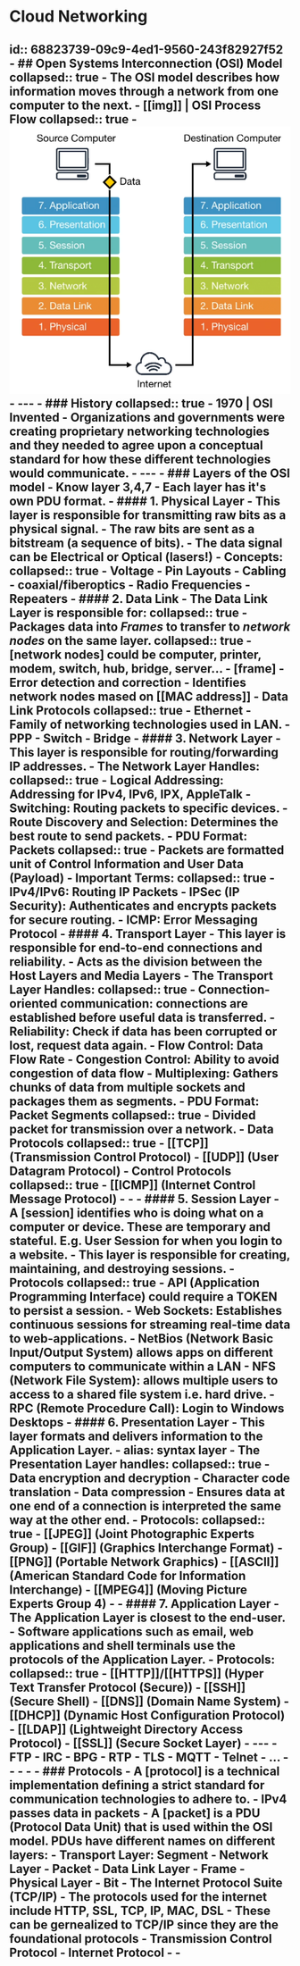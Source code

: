 # Cloud Networking
id:: 68823739-09c9-4ed1-9560-243f82927f52
	- ## Open Systems Interconnection (OSI) Model
	  collapsed:: true
		- The OSI model describes how information moves through a network from one computer to the next.
		- [[img]] | OSI Process Flow
		  collapsed:: true
			- ![image.png](../assets/image_1753360872527_0.png)
		- ---
		- ### History
		  collapsed:: true
			- 1970 | OSI Invented
				- Organizations and governments were creating proprietary networking technologies and they needed to agree upon a conceptual standard for how these different technologies would communicate.
		- ---
		- ### Layers of the OSI model
			- Know layer 3,4,7
			- Each layer has it's own PDU format.
			- #### 1. Physical Layer
				- This layer is responsible for transmitting raw bits as a physical signal.
				- The raw bits are sent as a bitstream (a sequence of bits).
				- The data signal can be Electrical or Optical (lasers!)
				- **Concepts**:
				  collapsed:: true
					- Voltage
					- Pin Layouts
					- Cabling - coaxial/fiberoptics
					- Radio Frequencies
					- Repeaters
			- #### 2. Data Link
				- The Data Link Layer is responsible for:
				  collapsed:: true
					- Packages data into ***Frames*** to transfer to ***network nodes*** on the same layer.
					  collapsed:: true
						- [network nodes] could be computer, printer, modem, switch, hub, bridge, server...
						- [frame]
					- Error detection and correction
					- Identifies network nodes mased on [[MAC address]]
				- Data Link Protocols
				  collapsed:: true
					- Ethernet - Family of networking technologies used in LAN.
					- PPP
					- Switch
					- Bridge
			- #### 3. Network Layer
				- This layer is responsible for routing/forwarding IP addresses.
				- The Network Layer Handles:
				  collapsed:: true
					- **Logical Addressing**: Addressing for IPv4, IPv6, IPX, AppleTalk
					- **Switching**: Routing packets to specific devices.
					- **Route Discovery and Selection**: Determines the best route to send packets.
				- PDU Format: Packets
				  collapsed:: true
					- Packets are formatted unit of Control Information and User Data (Payload)
				- Important Terms:
				  collapsed:: true
					- **IPv4/IPv6**: Routing IP Packets
					- **IPSec (IP Security)**: Authenticates and encrypts packets for secure routing.
					- **ICMP**: Error Messaging Protocol
			- #### 4. Transport Layer
				- This layer is responsible for end-to-end connections and reliability.
				- Acts as the division between the Host Layers and Media Layers
				- The Transport Layer Handles:
				  collapsed:: true
					- **Connection-oriented communication**: connections are established before useful data is transferred.
					- **Reliability**: Check if data has been corrupted or lost, request data again.
					- **Flow Control**: Data Flow Rate
					- **Congestion Control**: Ability to avoid congestion of data flow
					- **Multiplexing**: Gathers chunks of data from multiple sockets and packages them as segments.
				- PDU Format: Packet Segments
				  collapsed:: true
					- Divided packet for transmission over a network.
				- Data Protocols
				  collapsed:: true
					- [[TCP]] (Transmission Control Protocol)
					- [[UDP]] (User Datagram Protocol)
				- Control Protocols
				  collapsed:: true
					- [[ICMP]] (Internet Control Message Protocol)
					-
					-
			- #### 5. Session Layer
				- A [session] identifies who is doing what on a computer or device. These are temporary and stateful. E.g. User Session for when you login to a website.
				- This layer is responsible for **creating**, **maintaining**, and **destroying** sessions.
				- Protocols
				  collapsed:: true
					- **API** (Application Programming Interface) could require a TOKEN to persist a session.
					- **Web Sockets**: Establishes continuous sessions for streaming real-time data to web-applications.
					- **NetBios** (Network Basic Input/Output System) allows apps on different computers to communicate within a LAN
					- **NFS** (Network File System): allows multiple users to access to a shared file system i.e. hard drive.
					- **RPC** (Remote Procedure Call): Login to Windows Desktops
			- #### 6. Presentation Layer
				- This layer **formats and delivers** information to the Application Layer.
				- alias: syntax layer
				- The Presentation Layer handles:
				  collapsed:: true
					- Data encryption and decryption
					- Character code translation
					- Data compression
				- Ensures data at one end of a connection is interpreted the same way at the other end.
				- Protocols:
				  collapsed:: true
					- [[JPEG]] (Joint Photographic Experts Group)
					- [[GIF]] (Graphics Interchange Format)
					- [[PNG]] (Portable Network Graphics)
					- [[ASCII]] (American Standard Code for Information Interchange)
					- [[MPEG4]] (Moving Picture Experts Group 4)
					-
			- #### 7. Application Layer
				- The Application Layer is closest to the end-user.
				- Software applications such as email, web applications and shell terminals use the protocols of the Application Layer.
				- Protocols:
				  collapsed:: true
					- [[HTTP]]/[[HTTPS]] (Hyper Text Transfer Protocol (Secure))
					- [[SSH]] (Secure Shell)
					- [[DNS]] (Domain Name System)
					- [[DHCP]] (Dynamic Host Configuration Protocol)
					- [[LDAP]] (Lightweight Directory Access Protocol)
					- [[SSL]] (Secure Socket Layer)
					- ---
					- FTP
					- IRC
					- BPG
					- RTP
					- TLS
					- MQTT
					- Telnet
					- ...
					-
					-
			-
			-
	- ### Protocols
		- A [protocol] is a technical implementation defining a strict standard for communication technologies to adhere to.
		- IPv4 passes data in packets
		- A [packet] is a PDU (Protocol Data Unit) that is used within the OSI model. PDUs have different names on different layers:
			- Transport Layer: Segment
			- Network Layer - Packet
			- Data Link Layer - Frame
			- Physical Layer - Bit
		- The Internet Protocol Suite (TCP/IP)
			- The protocols used for the internet include HTTP, SSL,  TCP, IP, MAC, DSL
			- These can be gernealized to TCP/IP since they are the foundational protocols
				- Transmission Control Protocol
				- Internet Protocol
			-
		-
-
